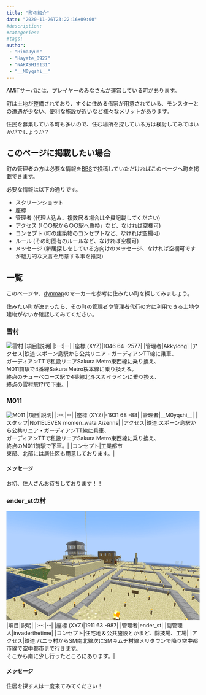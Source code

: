 ```yaml
---
title: "町の紹介"
date: "2020-11-26T23:22:16+09:00"
#description:
#categories:
#tags:
author:
 - "HimaJyun"
 - "Hayate_0927"
 - "NAKASHI0131"
 - "__M0yqshi__"
---
```


AMiTサーバには、プレイヤーのみなさんが運営している町があります。

町は土地が整備されており、すぐに住める借家が用意されている、モンスターとの遭遇が少ない、便利な施設が近いなど様々なメリットがあります。

住民を募集している町も多いので、住む場所を探している方は検討してみてはいかがでしょうか？

## このページに掲載したい場合
町の管理者の方は必要な情報を[BBS](/bbs/viewforum.php?f=15)で投稿していただければこのページへ町を掲載できます。

必要な情報は以下の通りです。

- スクリーンショット
- 座標
- 管理者 (代理人込み、複数居る場合は全員記載してください)
- アクセス (「○○駅から○○駅へ乗換」など、なければ空欄可)
- コンセプト (町の建築物のコンセプトなど、なければ空欄可)
- ルール (その町固有のルールなど、なければ空欄可)
- メッセージ (新居探しをしている方向けのメッセージ、なければ空欄可ですが魅力的な文言を用意する事を推奨)

## 一覧
このページや、[dynmap](/dynmap/)のマーカーを参考に住みたい町を探してみましょう。

住みたい町が決まったら、その町の管理者や管理者代行の方に利用できる土地や建物がないか確認してみてください。

### 雪村
![雪村](yukimura.png?20201126)
|項目|説明|
|:--:|--|
|座標 (XYZ)|1046 64 -2577|
|管理者|Akkylong|
|アクセス|鉄道:スポーン島駅から公共リニア・ガーディアンTT線に乗車、<br>ガーディアンTTで私設リニアSakura Metro東西線に乗り換え、<br>M011前駅で4番線Sakura Metro桜本線に乗り換える。<br>終点のチューベローズ駅で4番線北斗スカイラインに乗り換え、<br>終点の雪村駅(?)で下車。|

### M011
![M011](m011.png?20201130)
|項目|説明|
|:--:|--|
|座標 (XYZ)|-1931 68 -88|
|管理者|\_\_M0yqshi\_\_|
|スタッフ|No11ELEVEN momen_wata Aizenns|
|アクセス|鉄道:スポーン島駅から公共リニア・ガーディアンTT線に乗車、<br>ガーディアンTTで私設リニアSakura Metro東西線に乗り換え、<br>終点のM011前駅で下車。|
|コンセプト|工業都市<br>東部、北部には居住区も用意しております。|

#### メッセージ
お初、住人さんお待ちしております！！

<!--### ぜんそんの村
![ぜんそんの村](zensonnnomura.png?20201129)
|項目|説明|
|:--:|--|
|座標 (XYZ)|2100 66 -2000|
|管理者|zenson_san2020|
|コンセプト|基本的に住宅地です(公共施設がいくつかあります)。<br>敷地内の区画は今後、拡張する予定です。|

#### ルール
- 基本的に「住居専用地域」なので２階建て相当までの「家」を、周りの環境に配慮して建ててください。  
- また、なるべくならお豆腐建築でないものをお願いしています(建て直しは何度でも可！おしゃれ建築、大歓迎です!!)  
- 「畑」や「農場」の設置は許可していません。スポーン島の公共農場か、資源界にて調達してください。  
- サーバーに負荷のかかる「回路」の設置、また「交通施設」の敷設も不可です。  
- 「shop」については簡素なチェスト販売であれば区画内での設置は可です。

設置したいものがあるけれど、上記のルールにに当てはまるか不明な場合、区画整備について質問・疑問がある場合は、<u>管理者であるぜんそんにご相談ください。協議の上、柔軟に対応いたします。</u>

#### 基本情報
新規ユーザーさんが「夜」になっても安心して眠れる「最初の家」を建築するための「区画」をご提供しています！  
基本的にぜんそんの村では沸きつぶしをしてあるので、夜になっても敵モブの出現は抑えられています。  
まずはぜんそんの村で安心して過ごせるホームポイントを設定してみませんか？  
最初の家を建てるための「最低限の資材」が、各区画のチェストに最初から入っています(それ以上の資材はご自分で調達してみてくださいね)。

#### ※ご注意※
ぜんそんが「保護」をかけているため、<u>一番最初だけですが、ぜんそんがログインしていない時は建築できません。</u>  
保護のメンバーに追加してからの建築となりますのであしからず…。

#### アピールポイント
町の中心には新規ユーザーにやさしい価格設定のshop(管理者\_\_M0yqshi\_\_さん)があり、少ない所持金でも防具や武器などをそろえることができます。Bar(管理者gorilla2736さん)では、各種ポーションを販売！いろいろなことが楽にできます！  
また、公共施設として、海には釣り小屋(上・下)、桟橋があります。  釣り小屋内のものをご自由に使って「釣り」を楽しんでください。  
食料となる魚のほかに、珍しいものや変なもの(笑)、運がいいとエンチャント本(！)、レアものなどが釣れますヨ。  
夜釣りも風情があります(^^)  
ぜんそんの家の「花畑」のミツバチの巣箱と養蜂箱・チェストも公共化しています。ただし、ミツバチの移動は禁止です。

プレイしていくうちに資材や時間に余裕ができたら…、ヒマになってやりたいことがないなぁ…という時には、お庭を整備したり家をアップグレードしてみてほしいです(^^)/

皆さん、楽しんでくださいね！

 <!-- https://amit.jyn.jp/bbs/viewtopic.php?f=15&t=992 -->

### ender_stの村
![ender_stの村](ender_st_town.png?20220510)
|項目|説明|
|:--:|--|
|座標 (XYZ)|1911 63 -987|
|管理者|ender_st|
|副管理人|invaderthetime|
|コンセプト|住宅地＆公共施設とかまど、闘技場、工場|
|アクセス|鉄道:バニラ村からSM南北線次にSMキムチ村線メリタウンで降り空中都市線で空中都市まで行きます。<br>そこから南に少し行ったところにあります。|

#### メッセージ
住居を探す人は一度来てみてください！

 <!-- https://amit.jyn.jp/bbs/viewtopic.php?f=15&t=1000 -->

 
<!-- テンプレート
### 村の名前
![スクショ](file.png?yyyymmdd)
|項目|説明|
|:--:|--|
|座標 (XYZ)|0 64 0|
|管理者||
|スタッフ|
|アクセス||
|コンセプト||

#### ルール

#### メッセージ

(各項目、空の場合は項目自体を削除、その他必要に応じて任意で項目を追加)
-->
